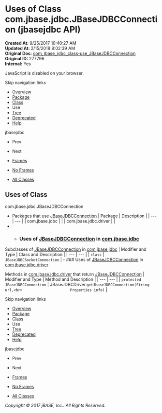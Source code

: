 # Uses of Class com.jbase.jdbc.JBaseJDBCConnection (jbasejdbc   API)

**Created At:** 9/25/2017 10:40:27 AM  
**Updated At:** 2/15/2018 8:02:39 AM  
**Original Doc:** [com_jbase_jdbc_class-use_JBaseJDBCConnection](https://docs.jbase.com/39229-class-use/com_jbase_jdbc_class-use_JBaseJDBCConnection)  
**Original ID:** 277796  
**Internal:** Yes  

<!--<br>    try {<br>        if (location.href.indexOf('is-external=true') == -1) {<br>            parent.document.title="Uses of Class com.jbase.jdbc.JBaseJDBCConnection (jbasejdbc   API)";<br>        }<br>    }<br>    catch(err) {<br>    }<br>//-->
JavaScript is disabled on your browser.

Skip navigation links

- [Overview](../../../../overview-summary.html)
- [Package](./../../jbase-jdbc-api)
- [Class](./../../jbasejdbcconnection-%28jbasejdbc-api%29 "class in com.jbase.jdbc")
- Use
- [Tree](./../../com.jbase.jdbc-class-hierarchy-%28jbasejdbc---api%29)
- [Deprecated](../../../../deprecated-list.html)
- [Help](../../../../help-doc.html)


jbasejdbc <br>

- Prev
- Next


- [Frames](./.)
- [No Frames](./.)


- [All Classes](../../../../allclasses-noframe.html)


<!--<br>  allClassesLink = document.getElementById("allclasses\_navbar\_top");<br>  if(window==top) {<br>    allClassesLink.style.display = "block";<br>  }<br>  else {<br>    allClassesLink.style.display = "none";<br>  }<br>  //-->

## Uses of Class
com.jbase.jdbc.JBaseJDBCConnection

- Packages that use [JBaseJDBCConnection](./../../jbasejdbcconnection-%28jbasejdbc-api%29 "class in com.jbase.jdbc") | Package | Description |
| --- | --- |
| com.jbase.jdbc |   |
| com.jbase.jdbc.driver |   |
- - ### Uses of [JBaseJDBCConnection](./../../jbasejdbcconnection-%28jbasejdbc-api%29 "class in com.jbase.jdbc") in [com.jbase.jdbc](./../../jbase-jdbc-api)


Subclasses of [JBaseJDBCConnection](./../../jbasejdbcconnection-%28jbasejdbc-api%29 "class in com.jbase.jdbc") in [com.jbase.jdbc](./../../jbase-jdbc-api) | Modifier and Type | Class and Description |
| --- | --- |
| `class` | `JBaseJDBCSocketConnection`  |
    - ### Uses of [JBaseJDBCConnection](./../../jbasejdbcconnection-%28jbasejdbc-api%29 "class in com.jbase.jdbc") in [com.jbase.jdbc.driver](./../../driver/com.jbase.jdbc.driver-%28jbasejdbc---api%29)


Methods in [com.jbase.jdbc.driver](./../../driver/com.jbase.jdbc.driver-%28jbasejdbc---api%29) that return [JBaseJDBCConnection](./../../jbasejdbcconnection-%28jbasejdbc-api%29 "class in com.jbase.jdbc") | Modifier and Type | Method and Description |
| --- | --- |
| `protected JBaseJDBCConnection` | JBaseJDBCDriver.`getJbaseJDBCConnection(String url,<br>                      Properties info)`  |

Skip navigation links

- [Overview](../../../../overview-summary.html)
- [Package](./../../jbase-jdbc-api)
- [Class](./../../jbasejdbcconnection-%28jbasejdbc-api%29 "class in com.jbase.jdbc")
- Use
- [Tree](./../../com.jbase.jdbc-class-hierarchy-%28jbasejdbc---api%29)
- [Deprecated](../../../../deprecated-list.html)
- [Help](../../../../help-doc.html)


jbasejdbc <br>

- Prev
- Next


- [Frames](./.)
- [No Frames](./.)


- [All Classes](../../../../allclasses-noframe.html)


<!--<br>  allClassesLink = document.getElementById("allclasses\_navbar\_bottom");<br>  if(window==top) {<br>    allClassesLink.style.display = "block";<br>  }<br>  else {<br>    allClassesLink.style.display = "none";<br>  }<br>  //-->

*Copyright © 2017 jBASE, Inc.. All Rights Reserved.*
